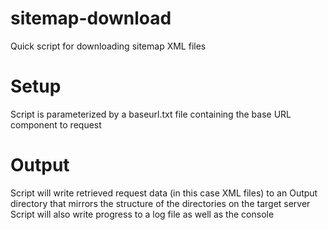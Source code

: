 # sitemap-download
Quick script for downloading sitemap XML files

# Setup
Script is parameterized by a baseurl.txt file containing the base URL component to request

# Output
Script will write retrieved request data (in this case XML files) to an Output directory that mirrors the structure of the directories on the target server
Script will also write progress to a log file as well as the console
